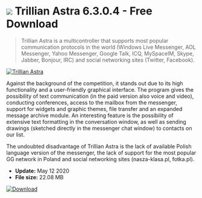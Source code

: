 # ![](https://cdn.softexe.net/static/icon/0/trillian-astra-9846.png) Trillian Astra 6.3.0.4 - Free Download

> Trillian Astra is a multicontroller that supports most popular communication protocols in the world (Windows Live Messenger, AOL Messenger, Yahoo Messenger, Google Talk, ICQ, MySpaceIM, Skype, Jabber, Bonjour, IRC) and social networking sites (Twitter, Facebook).

[![Trillian Astra](https://gallery.dpcdn.pl/imgc/Tools/456/g_-_420x350_1.5_-_x20091030144530.PNG)](https://softexe.net/win/internet/messenger/trillian-astra:ahdf.html)

Against the background of the competition, it stands out due to its high functionality and a user-friendly graphical interface. The program gives the possibility of text communication (in the paid version also voice and video), conducting conferences, access to the mailbox from the messenger, support for widgets and graphic themes, file transfer and an expanded message archive module. An interesting feature is the possibility of extensive text formatting in the conversation window, as well as sending drawings (sketched directly in the messenger chat window) to contacts on our list.
 
 The undoubted disadvantage of Trillian Astra is the lack of available Polish language version of the messenger, the lack of support for the most popular GG network in Poland and social networking sites (nasza-klasa.pl, fotka.pl).


- **Update:** May 12 2020
- **File size:** 22.08 MB

[![Download](https://cdn.softexe.net/static/img/download.png)](https://softexe.net/win/internet/messenger/trillian-astra:ahdf.html)

